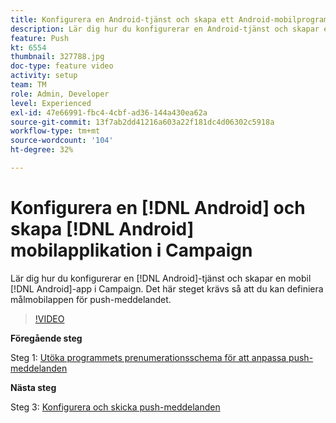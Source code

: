 ```yaml
---
title: Konfigurera en Android-tjänst och skapa ett Android-mobilprogram i Campaign
description: Lär dig hur du konfigurerar en Android-tjänst och skapar ett Android-mobilprogram i Campaign. Det krävs för att vi ska kunna definiera Neotrip-appen som mål för push-meddelandet.
feature: Push
kt: 6554
thumbnail: 327788.jpg
doc-type: feature video
activity: setup
team: TM
role: Admin, Developer
level: Experienced
exl-id: 47e66991-fbc4-4cbf-ad36-144a430ea62a
source-git-commit: 13f7ab2dd41216a603a22f181dc4d06302c5918a
workflow-type: tm+mt
source-wordcount: '104'
ht-degree: 32%

---
```


# Konfigurera en [!DNL Android] och skapa [!DNL Android] mobilapplikation i Campaign

Lär dig hur du konfigurerar en [!DNL Android]-tjänst och skapar en mobil [!DNL Android]-app i Campaign. Det här steget krävs så att du kan definiera målmobilappen för push-meddelandet.

>[!VIDEO](https://video.tv.adobe.com/v/327788?quality=12&learn=on)

**Föregående steg**

Steg 1: [Utöka programmets prenumerationsschema för att anpassa push-meddelanden](/help/tutorial-getting-started-with-push-notifications-for-android/extending-the-app-subscription-schema.md)

**Nästa steg**

Steg 3: [Konfigurera och skicka push-meddelanden](/help/tutorial-getting-started-with-push-notifications-for-android/configuring-and-sending-push-notifications.md)
